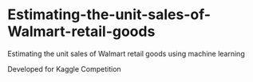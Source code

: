 # Estimating-the-unit-sales-of-Walmart-retail-goods
Estimating the unit sales of Walmart retail goods using machine learning

Developed for Kaggle Competition

